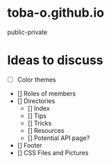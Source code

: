 # toba-o.github.io
public-private

# Ideas to discuss 
- [ ] Color themes
- [] Roles of members
- [] Directories
  - [] Index
  - [] Tips
  - [] Tricks
  - [] Resources
  - [] Potential API page?
- [] Footer
- [] CSS Files and Pictures
